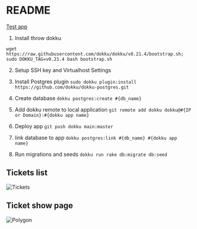 # README

[Test app](http://192.81.223.145:44326/)

1. Install throw dokku

  `wget https://raw.githubusercontent.com/dokku/dokku/v0.21.4/bootstrap.sh;`
  `sudo DOKKU_TAG=v0.21.4 bash bootstrap.sh`

2. Setup SSH key and Virtualhost Settings

3. Install Postgres plugin
  `sudo dokku plugin:install https://github.com/dokku/dokku-postgres.git`

4. Create database
  `dokku postgres:create #{db_name}`

5. Add dokku remote to local application
  `git remote add dokku dokku@#{IP or Domain}:#{dokku app name}`

6. Deploy app
  `git push dokku main:master`

7. link database to app
  `dokku postgres:link #{db_name} #{dokku app name}`

8. Run migrations and seeds
  `dokku run rake db:migrate db:seed`


## Tickets list
![Tickets](https://api.monosnap.com/file/download?id=vQny1OmRDnbMgtqLn654dob6YhHpEw)

## Ticket show page
![Polygon](https://api.monosnap.com/file/download?id=rUmgicBOd96xpAFKEm1KExJxEChHIV)
